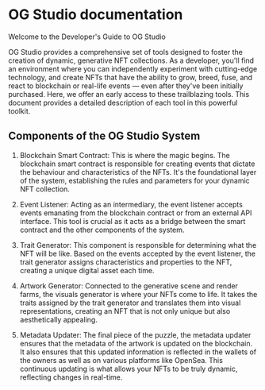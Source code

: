 # OG Studio documentation

Welcome to the Developer's Guide to OG Studio

OG Studio provides a comprehensive set of tools designed to foster the creation of dynamic, generative NFT collections. As a developer, you'll find an environment where you can independently experiment with cutting-edge technology, and create NFTs that have the ability to grow, breed, fuse, and react to blockchain or real-life events — even after they've been initially purchased. Here, we offer an early access to these trailblazing tools. This document provides a detailed description of each tool in this powerful toolkit.

## Components of the OG Studio System

1. Blockchain Smart Contract: This is where the magic begins. The blockchain smart contract is responsible for creating events that dictate the behaviour and characteristics of the NFTs. It's the foundational layer of the system, establishing the rules and parameters for your dynamic NFT collection.

2. Event Listener: Acting as an intermediary, the event listener accepts events emanating from the blockchain contract or from an external API interface. This tool is crucial as it acts as a bridge between the smart contract and the other components of the system.

3. Trait Generator: This component is responsible for determining what the NFT will be like. Based on the events accepted by the event listener, the trait generator assigns characteristics and properties to the NFT, creating a unique digital asset each time.

4. Artwork Generator: Connected to the generative scene and render farms, the visuals generator is where your NFTs come to life. It takes the traits assigned by the trait generator and translates them into visual representations, creating an NFT that is not only unique but also aesthetically appealing.

5. Metadata Updater: The final piece of the puzzle, the metadata updater ensures that the metadata of the artwork is updated on the blockchain. It also ensures that this updated information is reflected in the wallets of the owners as well as on various platforms like OpenSea. This continuous updating is what allows your NFTs to be truly dynamic, reflecting changes in real-time.